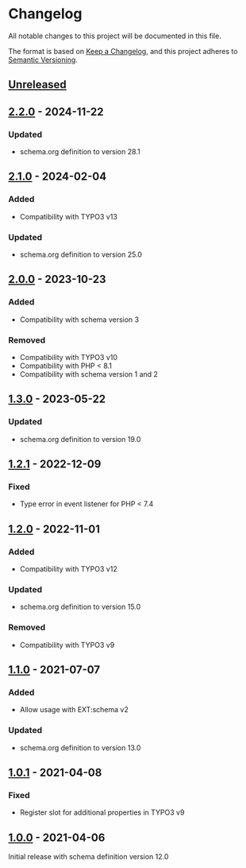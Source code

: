 # Changelog
All notable changes to this project will be documented in this file.

The format is based on [Keep a Changelog](https://keepachangelog.com/en/1.0.0/),
and this project adheres to [Semantic Versioning](https://semver.org/spec/v2.0.0.html).

## [Unreleased]

## [2.2.0] - 2024-11-22

### Updated
- schema.org definition to version 28.1

## [2.1.0] - 2024-02-04

### Added
- Compatibility with TYPO3 v13

### Updated
- schema.org definition to version 25.0

## [2.0.0] - 2023-10-23

### Added
- Compatibility with schema version 3

### Removed
- Compatibility with TYPO3 v10
- Compatibility with PHP < 8.1
- Compatibility with schema version 1 and 2

## [1.3.0] - 2023-05-22

### Updated
- schema.org definition to version 19.0

## [1.2.1] - 2022-12-09

### Fixed
- Type error in event listener for PHP < 7.4

## [1.2.0] - 2022-11-01

### Added
- Compatibility with TYPO3 v12

### Updated
- schema.org definition to version 15.0

### Removed
- Compatibility with TYPO3 v9

## [1.1.0] - 2021-07-07

### Added
- Allow usage with EXT:schema v2

### Updated
- schema.org definition to version 13.0

## [1.0.1] - 2021-04-08

### Fixed
- Register slot for additional properties in TYPO3 v9

## [1.0.0] - 2021-04-06

Initial release with schema definition version 12.0


[Unreleased]: https://github.com/brotkrueml/schema-bib/compare/v2.2.0...HEAD
[2.2.0]: https://github.com/brotkrueml/schema-bib/compare/v2.1.0...v2.2.0
[2.1.0]: https://github.com/brotkrueml/schema-bib/compare/v2.0.0...v2.1.0
[2.0.0]: https://github.com/brotkrueml/schema-bib/compare/v1.3.0...v2.0.0
[1.3.0]: https://github.com/brotkrueml/schema-bib/compare/v1.2.1...v1.3.0
[1.2.1]: https://github.com/brotkrueml/schema-bib/compare/v1.2.0...v1.2.1
[1.2.0]: https://github.com/brotkrueml/schema-bib/compare/v1.1.0...v1.2.0
[1.1.0]: https://github.com/brotkrueml/schema-bib/compare/v1.0.1...v1.1.0
[1.0.1]: https://github.com/brotkrueml/schema-bib/compare/v1.0.0...v1.0.1
[1.0.0]: https://github.com/brotkrueml/schema-bib/releases/tag/v1.0.0
